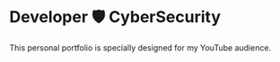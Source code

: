 # **Developer 🛡️ CyberSecurity**

This personal portfolio is specially designed for my YouTube audience.

